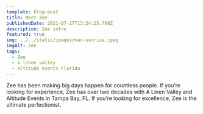 ```yaml
---
template: blog-post
title: Meet Zee
publishedDate: 2021-07-27T13:24:25.708Z
description: Zee intro
featured: true
img: ../../static/images/man-sunrise.jpeg
imgAlt: Zee
tags:
  - Zee
  - a linen valley
  - altitude events Florida
---
```

Zee has been making big days happen for countless people. If you’re looking for experience, Zee has over two decades with A Linen Valley and Altitude Events in Tampa Bay, FL. If you’re looking for excellence, Zee is the ultimate perfectionist.